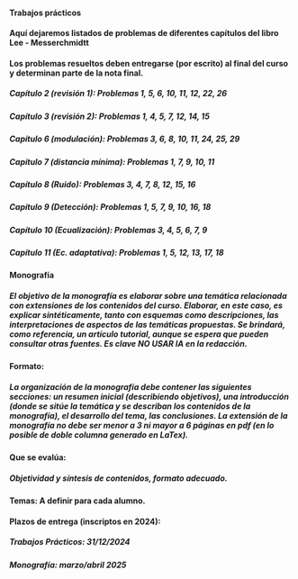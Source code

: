 #### Trabajos prácticos
#### Aquí dejaremos listados de problemas de diferentes capítulos del libro Lee - Messerchmidtt
#### Los problemas resueltos deben entregarse (por escrito) al final del curso y determinan parte de la nota final.
####
##### Capítulo 2 (revisión 1):  Problemas 1, 5, 6, 10, 11, 12, 22, 26
##### Capítulo 3 (revisión 2):  Problemas 1, 4, 5, 7, 12, 14, 15
##### Capítulo 6 (modulación):  Problemas 3, 6, 8, 10, 11, 24, 25, 29
##### Capítulo 7 (distancia mínima): Problemas 1, 7, 9, 10, 11
##### Capítulo 8 (Ruido):       Problemas 3, 4, 7, 8, 12, 15, 16
##### Capítulo 9 (Detección):   Problemas 1, 5, 7, 9, 10, 16, 18
##### Capítulo 10 (Ecualización): Problemas 3, 4, 5, 6, 7, 9
##### Capítulo 11 (Ec. adaptativa): Problemas 1, 5, 12, 13, 17, 18
####
####
#### Monografía
##### El objetivo de la monografía es elaborar sobre una temática relacionada con extensiones de los contenidos del curso.  Elaborar, en este caso, es explicar sintéticamente, tanto con esquemas como descripciones, las interpretaciones de aspectos de las temáticas propuestas. Se brindará, como referencia, un artículo tutorial, aunque se espera que pueden consultar otras fuentes. Es clave NO USAR IA en la redacción.
#####
#### Formato: 
##### La organización de la monografía debe contener las siguientes secciones: un resumen inicial (describiendo objetivos), una introducción (donde se sitúe la temática y se describan los contenidos de la monografía), el desarrollo del tema, las conclusiones. La extensión de la monografía no debe ser menor a 3 ni mayor a 6 páginas en pdf (en lo posible de doble columna generado en LaTex).
#### Que se evalúa: 
##### Objetividad y síntesis de contenidos, formato adecuado.
####
#####
#### Temas: A definir para cada alumno.
####
####
####
#### Plazos de entrega (inscriptos en 2024):
##### Trabajos Prácticos: 31/12/2024
##### Monografía: marzo/abril 2025
####
